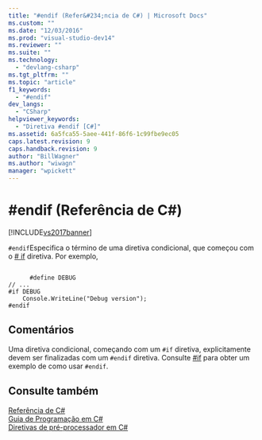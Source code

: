 ```yaml
---
title: "#endif (Refer&#234;ncia de C#) | Microsoft Docs"
ms.custom: ""
ms.date: "12/03/2016"
ms.prod: "visual-studio-dev14"
ms.reviewer: ""
ms.suite: ""
ms.technology: 
  - "devlang-csharp"
ms.tgt_pltfrm: ""
ms.topic: "article"
f1_keywords: 
  - "#endif"
dev_langs: 
  - "CSharp"
helpviewer_keywords: 
  - "Diretiva #endif [C#]"
ms.assetid: 6a5fca55-5aee-441f-86f6-1c99fbe9ec05
caps.latest.revision: 9
caps.handback.revision: 9
author: "BillWagner"
ms.author: "wiwagn"
manager: "wpickett"
---
```

# #endif (Refer&#234;ncia de C#)
[!INCLUDE[vs2017banner](../../../csharp/includes/vs2017banner.md)]

`#endif`Especifica o término de uma diretiva condicional, que começou com o  [\# if](../../../csharp/language-reference/preprocessor-directives/preprocessor-if.md) diretiva.  Por exemplo,  
  
```  
  
      #define DEBUG  
// ...  
#if DEBUG  
    Console.WriteLine("Debug version");  
#endif  
```  
  
## Comentários  
 Uma diretiva condicional, começando com um `#if` diretiva, explicitamente devem ser finalizadas com um `#endif` diretiva.  Consulte [\#if](../../../csharp/language-reference/preprocessor-directives/preprocessor-if.md) para obter um exemplo de como usar `#endif`.  
  
## Consulte também  
 [Referência de C\#](../../../csharp/language-reference/index.md)   
 [Guia de Programação em C\#](../../../csharp/programming-guide/index.md)   
 [Diretivas de pré\-processador em C\#](../../../visual-basic/reference/command-line-compiler/index.md)